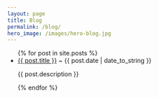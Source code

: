 ```yaml
---
layout: page
title: Blog
permalink: /blog/
hero_image: /images/hero-blog.jpg
---
```


<ul class="blog-list-items">
  {% for post in site.posts %}
    <li class="blog-list-items">
      <a href="{{ post.url }}">{{ post.title }}</a> ~ <span class="post-date">{{ post.date | date_to_string }}</span>
      <p>
        {{ post.description }}
      </p>
    </li>
  {% endfor %}
</ul>